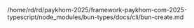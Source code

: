 /home/rd/rd/paykhom-2025/framework-paykhom-com-2025-typescript/node_modules/bun-types/docs/cli/bun-create.md